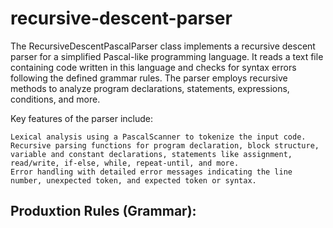 # recursive-descent-parser
The RecursiveDescentPascalParser class implements a recursive descent parser for a simplified Pascal-like programming language. It reads a text file containing code written in this language and checks for syntax errors following the defined grammar rules. The parser employs recursive methods to analyze program declarations, statements, expressions, conditions, and more.

Key features of the parser include:

    Lexical analysis using a PascalScanner to tokenize the input code.
    Recursive parsing functions for program declaration, block structure, variable and constant declarations, statements like assignment, read/write, if-else, while, repeat-until, and more.
    Error handling with detailed error messages indicating the line number, unexpected token, and expected token or syntax.

## Produxtion Rules (Grammar):
